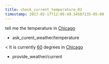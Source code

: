```yaml
---
title: check_current_temperature_02
timestamp: 2017-02-17T12:06:49.54587135-05:00
---
```


tell me the temperature in [Chicago](city)
* ask_curent_weather/temperature

< It is currently [60](temperature) degrees in [Chicago](city)
* provide_weather/current

